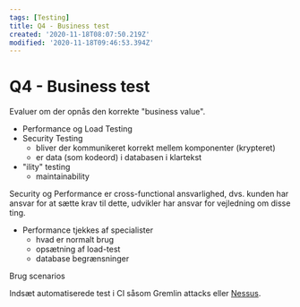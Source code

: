 ```yaml
---
tags: [Testing]
title: Q4 - Business test
created: '2020-11-18T08:07:50.219Z'
modified: '2020-11-18T09:46:53.394Z'
---
```


# Q4 - Business test
Evaluer om der opnås den korrekte "business value".
- Performance og Load Testing
- Security Testing
  - bliver der kommunikeret korrekt mellem komponenter (krypteret)
  - er data (som kodeord) i databasen i klartekst
- "ility" testing
  - maintainability


Security og Performance er cross-functional ansvarlighed, dvs. kunden har ansvar for at sætte krav til dette, udvikler har ansvar for vejledning om disse ting.
- Performance tjekkes af specialister
  - hvad er normalt brug
  - opsætning af load-test
  - database begrænsninger

Brug scenarios

Indsæt automatiserede test i CI såsom Gremlin attacks eller [Nessus](http://www.nessus.org/nessus).




